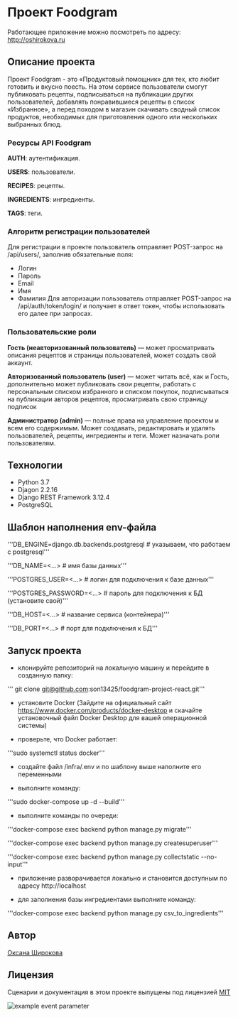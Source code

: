 # Проект Foodgram
Работающее приложение можно посмотреть по адресу: http://oshirokova.ru

## Описание проекта
Проект Foodgram - это «Продуктовый помощник» для тех, кто любит готовить и вкусно поесть. На этом сервисе пользователи смогут публиковать рецепты, подписываться на публикации других пользователей, добавлять понравившиеся рецепты в список «Избранное», а перед походом в магазин скачивать сводный список продуктов, необходимых для приготовления одного или нескольких выбранных блюд.

### Ресурсы API Foodgram
**AUTH**: аутентификация.

**USERS**: пользователи.

**RECIPES**: рецепты.

**INGREDIENTS**: ингредиенты.

**TAGS**: теги.

### Алгоритм регистрации пользователей
Для регистрации в проекте пользователь отправляет POST-запрос на /api/users/, заполнив обязательные поля:
- Логин
- Пароль
- Email
- Имя
- Фамилия
Для авторизации пользователь отправляет POST-запрос на /api/auth/token/login/ и получает в ответ токен, чтобы использовать его далее при запросах.

### Пользовательские роли
**Гость (неавторизованный пользователь)** — может просматривать описания рецептов и страницы пользователей, может создать свой аккаунт.

**Авторизованный пользователь (user)** — может читать всё, как и Гость, дополнительно может публиковать свои рецепты, работать с персональным списком избранного и списком покупок, подписываться на публикации авторов рецептов, просматривать свою страницу подписок

**Администратор (admin)** — полные права на управление проектом и всем его содержимым. Может создавать, редактировать и удалять пользователей, рецепты, ингредиенты и теги. Может назначать роли пользователям.

## Технологии

- Python 3.7
- Djagon 2.2.16
- Django REST Framework 3.12.4
- PostgreSQL

## Шаблон наполнения env-файла

'''DB_ENGINE=django.db.backends.postgresql # указываем, что работаем с postgresql'''

'''DB_NAME=<...> # имя базы данных'''

'''POSTGRES_USER=<...> # логин для подключения к базе данных'''

'''POSTGRES_PASSWORD=<...> # пароль для подключения к БД (установите свой)'''

'''DB_HOST=<...> # название сервиса (контейнера)'''

'''DB_PORT=<...> # порт для подключения к БД'''


## Запуск проекта

- клонируйте репозиторий на локальную машину и перейдите в созданную папку:

''' git clone git@github.com:son13425/foodgram-project-react.git'''

- установите Docker (Зайдите на официальный сайт https://www.docker.com/products/docker-desktop и скачайте установочный файл Docker Desktop для вашей операционной системы)

- проверьте, что Docker работает:

'''sudo systemctl status docker'''

- создайте файл /infra/.env и по шаблону выше наполните его переменными

- выполните команду:

'''sudo docker-compose up -d --build'''

- выполните команды по очереди:

'''docker-compose exec backend python manage.py migrate'''

'''docker-compose exec backend python manage.py createsuperuser'''

'''docker-compose exec backend python manage.py collectstatic --no-input'''

- приложение разворачивается локально и становится доступным по адресу http://localhost

- для заполнения базы ингредиентами выполните команду:

'''docker-compose exec backend python manage.py csv_to_ingredients'''

## Автор
[Оксана Широкова](https://github.com/son13425)

## Лицензия
Сценарии и документация в этом проекте выпущены под лицензией [MIT](https://github.com/son13425/foodgram-project-react/blob/master/COPYING.txt)

![example event parameter](https://github.com/son13425/foodgram-project-react/actions/workflows/foodgram_workflow.yml/badge.svg?event=push)
